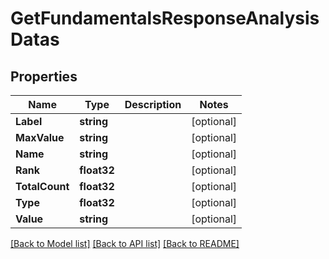 # GetFundamentalsResponseAnalysisDatas

## Properties

Name | Type | Description | Notes
------------ | ------------- | ------------- | -------------
**Label** | **string** |  | [optional] 
**MaxValue** | **string** |  | [optional] 
**Name** | **string** |  | [optional] 
**Rank** | **float32** |  | [optional] 
**TotalCount** | **float32** |  | [optional] 
**Type** | **float32** |  | [optional] 
**Value** | **string** |  | [optional] 

[[Back to Model list]](../README.md#documentation-for-models) [[Back to API list]](../README.md#documentation-for-api-endpoints) [[Back to README]](../README.md)


